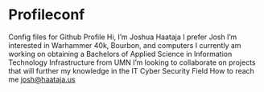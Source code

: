 # Profileconf
Config files for Github Profile
Hi, I’m Joshua Haataja I prefer Josh
I’m interested in Warhammer 40k, Bourbon, and computers
I currently am working on obtaining a Bachelors of Applied Science in Information Technology Infrastructure from UMN
I’m looking to collaborate on projects that will further my knowledge in the IT Cyber Security Field
How to reach me josh@haataja.us
